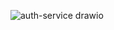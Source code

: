 ![auth-service drawio](https://github.com/devshehan/auth-service/assets/118087935/9ecabbaf-d7fc-4cb0-a55f-5178dd06ddfe)
